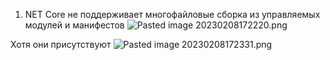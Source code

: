 1. NET Core не поддерживает многофайловые сборка из управляемых модулей и манифестов
![Pasted image 20230208172220.png](/img/user/Files/Image/Pasted%20image%2020230208172220.png)

Хотя они присутствуют
![Pasted image 20230208172331.png](/img/user/Files/Image/Pasted%20image%2020230208172331.png)